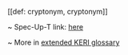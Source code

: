 [[def: cryptonym, cryptonym]]

~ Spec-Up-T link: <a href='https://weboftrust.github.io/WOT-terms/docs/glossary/cryptonym'>here</a>

~ More in <a href="https://weboftrust.github.io/WOT-terms/docs/glossary/cryptonym">extended KERI glossary</a>
